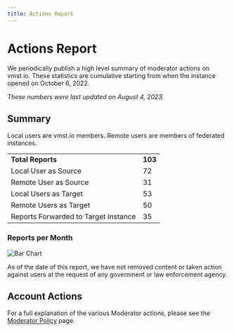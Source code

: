 ```yaml
---
title: Actions Report
---
```


# Actions Report

We periodically publish a high level summary of moderator actions on vmst.io.
These statistics are cumulative starting from when the instance opened on October 6, 2022.

_These numbers were last updated on August 4, 2023._

## Summary
Local users are vmst.io members.
Remote users are members of federated instances.

| | |
|---|---|
| **Total Reports** | **103** |
| Local User as Source | 72 |
| Remote User as Source | 31 |
| Local Users as Target | 53 |
| Remote Users as Target | 50 |
| Reports Forwarded to Target Instance | 35 |

### Reports per Month
![Bar Chart](/reports-per-month.png)

As of the date of this report, we have not removed content or taken action against users at the request of any government or law enforcement agency.

## Account Actions

For a full explanation of the various Moderator actions, please see the [Moderator Policy](/rules/process) page.